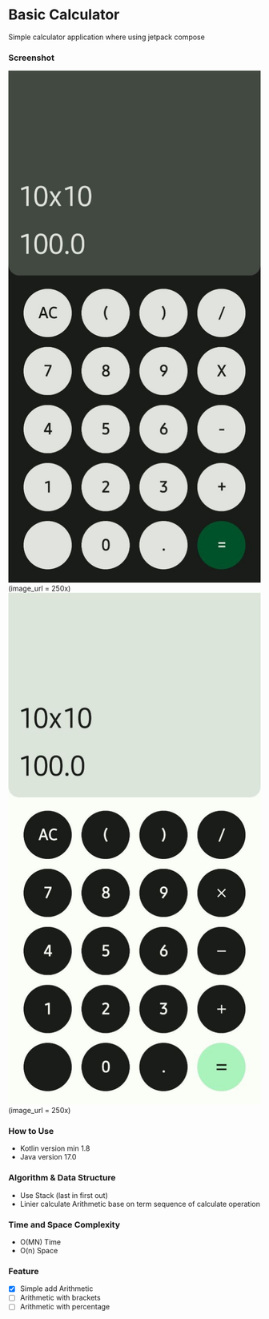 # Basic Calculator

Simple calculator application where using jetpack compose

### Screenshot

![dark](https://github.com/dafinoer/basic_calculator/blob/master/screenshots/bg_dark_calculator.jpg)(image_url = 250x)
![light](https://github.com/dafinoer/basic_calculator/blob/master/screenshots/bg_light_calculator.jpg)(image_url = 250x)

### How to Use

- Kotlin version min 1.8
- Java version 17.0

### Algorithm & Data Structure

- Use Stack (last in first out)
- Linier calculate Arithmetic base on term sequence of calculate operation

### Time and Space Complexity

- O(MN) Time
- O(n) Space

### Feature

- [x] Simple add Arithmetic
- [ ] Arithmetic with brackets
- [ ] Arithmetic with percentage
